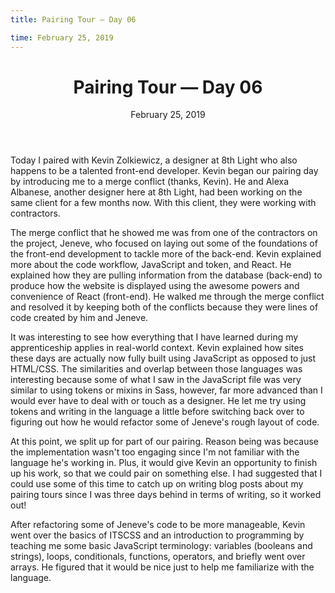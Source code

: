 ```yaml
---
title: Pairing Tour — Day 06

time: February 25, 2019
---
```


<main class='blogposts__container'>
  <header class='header-main'>
    <h1>Pairing Tour — Day 06</h1>
    <time datetime="2019-02-25">February 25, 2019</time>
  </header>

<p>Today I paired with Kevin Zolkiewicz, a designer at 8th Light who also happens to be a talented front-end developer. Kevin began our pairing day by introducing me to a merge conflict (thanks, Kevin). He and Alexa Albanese, another designer here at 8th Light, had been working on the same client for a few months now. With this client, they were working with contractors.</p>

<p>The merge conflict that he showed me was from one of the contractors on the project, Jeneve, who focused on laying out some of the foundations of the front-end development to tackle more of the back-end. Kevin explained more about the code workflow, JavaScript and token, and React. He explained how they are pulling information from the database (back-end) to produce how the website is displayed using the awesome powers and convenience of React (front-end). He walked me through the merge conflict and resolved it by keeping both of the conflicts because they were lines of code created by him and Jeneve.</p>

<p>It was interesting to see how everything that I have learned during my apprenticeship applies in real-world context. Kevin explained how sites these days are actually now fully built using JavaScript as opposed to just HTML/CSS. The similarities and overlap between those languages was interesting because some of what I saw in the JavaScript file was very similar to using tokens or mixins in Sass, however, far more advanced than I would ever have to deal with or touch as a designer. He let me try using tokens and writing in the language a little before switching back over to figuring out how he would refactor some of Jeneve's rough layout of code.</p>

<p>At this point, we split up for part of our pairing. Reason being was because the implementation wasn't too engaging since I'm not familiar with the language he's working in.  Plus, it would give Kevin an opportunity to finish up his work, so that we could pair on something else. I had suggested that I could use some of this time to catch up on writing blog posts about my pairing tours since I was three days behind in terms of writing, so it worked out! </p>

<p>After refactoring some of Jeneve's code to be more manageable, Kevin went over the basics of ITSCSS and an introduction to programming by teaching me some basic JavaScript terminology: variables (booleans and strings), loops, conditionals, functions, operators, and briefly went over arrays. He figured that it would be nice just to help me familiarize with the language.</p>
</main>